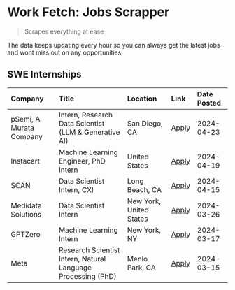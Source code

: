 # Work Fetch: Jobs Scrapper
> Scrapes everything at ease

The data keeps updating every hour so you can always get the latest jobs and wont miss out on any opportunities.

## SWE Internships
<!--START_SECTION:workfetch-->
| Company                 | Title                                                        | Location                | Link                                                                                                                                                                                                                                                                         | Date Posted   |
|:------------------------|:-------------------------------------------------------------|:------------------------|:-----------------------------------------------------------------------------------------------------------------------------------------------------------------------------------------------------------------------------------------------------------------------------|:--------------|
| pSemi, A Murata Company | Intern, Research Data Scientist (LLM & Generative AI)        | San Diego, CA           | [Apply](https://www.linkedin.com/jobs/view/intern-research-data-scientist-llm-generative-ai-at-psemi-a-murata-company-3887074168?position=4&pageNum=0&refId=6pRRfGLzKhJ9SJxNL%2FfcsA%3D%3D&trackingId=EyA7cqSnwqF2wWAn1S6wbA%3D%3D&trk=public_jobs_jserp-result_search-card) | 2024-04-23    |
| Instacart               | Machine Learning Engineer, PhD Intern                        | United States           | [Apply](https://www.linkedin.com/jobs/view/machine-learning-engineer-phd-intern-at-instacart-3901991739?position=2&pageNum=0&refId=6pRRfGLzKhJ9SJxNL%2FfcsA%3D%3D&trackingId=g5IVB2UsdgIMT7yC4BWu6A%3D%3D&trk=public_jobs_jserp-result_search-card)                          | 2024-04-19    |
| SCAN                    | Data Scientist Intern, CXI                                   | Long Beach, CA          | [Apply](https://www.linkedin.com/jobs/view/data-scientist-intern-cxi-at-scan-3899690492?position=9&pageNum=0&refId=6pRRfGLzKhJ9SJxNL%2FfcsA%3D%3D&trackingId=TGFgwWXmzBrLhPNvv4z%2BzA%3D%3D&trk=public_jobs_jserp-result_search-card)                                        | 2024-04-15    |
| Medidata Solutions      | Data Scientist Intern                                        | New York, United States | [Apply](https://www.linkedin.com/jobs/view/data-scientist-intern-at-medidata-solutions-3810253704?position=8&pageNum=0&refId=6pRRfGLzKhJ9SJxNL%2FfcsA%3D%3D&trackingId=LovY1PR9N03ou7Qa3cxPVQ%3D%3D&trk=public_jobs_jserp-result_search-card)                                | 2024-03-26    |
| GPTZero                 | Machine Learning Intern                                      | New York, NY            | [Apply](https://www.linkedin.com/jobs/view/machine-learning-intern-at-gptzero-3860723963?position=7&pageNum=0&refId=6pRRfGLzKhJ9SJxNL%2FfcsA%3D%3D&trackingId=zmMEcJ8tnc%2BfIvviMOMT1A%3D%3D&trk=public_jobs_jserp-result_search-card)                                       | 2024-03-17    |
| Meta                    | Research Scientist Intern, Natural Language Processing (PhD) | Menlo Park, CA          | [Apply](https://www.linkedin.com/jobs/view/research-scientist-intern-natural-language-processing-phd-at-meta-3858718375?position=10&pageNum=0&refId=6pRRfGLzKhJ9SJxNL%2FfcsA%3D%3D&trackingId=04ptqQS7KKKPuCIHdqQLiQ%3D%3D&trk=public_jobs_jserp-result_search-card)         | 2024-03-15    |
<!--END_SECTION:workfetch-->
